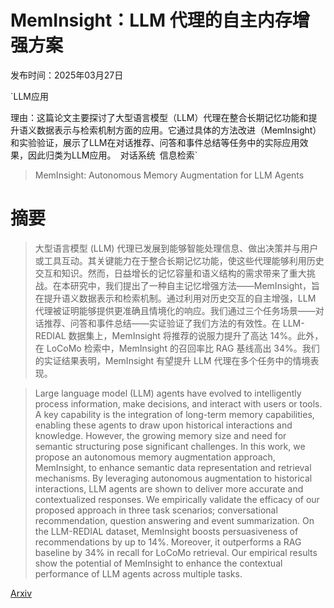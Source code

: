 # MemInsight：LLM 代理的自主内存增强方案

发布时间：2025年03月27日

`LLM应用

理由：这篇论文主要探讨了大型语言模型（LLM）代理在整合长期记忆功能和提升语义数据表示与检索机制方面的应用。它通过具体的方法改进（MemInsight）和实验验证，展示了LLM在对话推荐、问答和事件总结等任务中的实际应用效果，因此归类为LLM应用。` `对话系统` `信息检索`

> MemInsight: Autonomous Memory Augmentation for LLM Agents

# 摘要

> 大型语言模型 (LLM) 代理已发展到能够智能处理信息、做出决策并与用户或工具互动。其关键能力在于整合长期记忆功能，使这些代理能够利用历史交互和知识。然而，日益增长的记忆容量和语义结构的需求带来了重大挑战。在本研究中，我们提出了一种自主记忆增强方法——MemInsight，旨在提升语义数据表示和检索机制。通过利用对历史交互的自主增强，LLM 代理被证明能够提供更准确且情境化的响应。我们通过三个任务场景——对话推荐、问答和事件总结——实证验证了我们方法的有效性。在 LLM-REDIAL 数据集上，MemInsight 将推荐的说服力提升了高达 14%。此外，在 LoCoMo 检索中，MemInsight 的召回率比 RAG 基线高出 34%。我们的实证结果表明，MemInsight 有望提升 LLM 代理在多个任务中的情境表现。

> Large language model (LLM) agents have evolved to intelligently process information, make decisions, and interact with users or tools. A key capability is the integration of long-term memory capabilities, enabling these agents to draw upon historical interactions and knowledge. However, the growing memory size and need for semantic structuring pose significant challenges. In this work, we propose an autonomous memory augmentation approach, MemInsight, to enhance semantic data representation and retrieval mechanisms. By leveraging autonomous augmentation to historical interactions, LLM agents are shown to deliver more accurate and contextualized responses. We empirically validate the efficacy of our proposed approach in three task scenarios; conversational recommendation, question answering and event summarization. On the LLM-REDIAL dataset, MemInsight boosts persuasiveness of recommendations by up to 14%. Moreover, it outperforms a RAG baseline by 34% in recall for LoCoMo retrieval. Our empirical results show the potential of MemInsight to enhance the contextual performance of LLM agents across multiple tasks.

[Arxiv](https://arxiv.org/abs/2503.21760)
